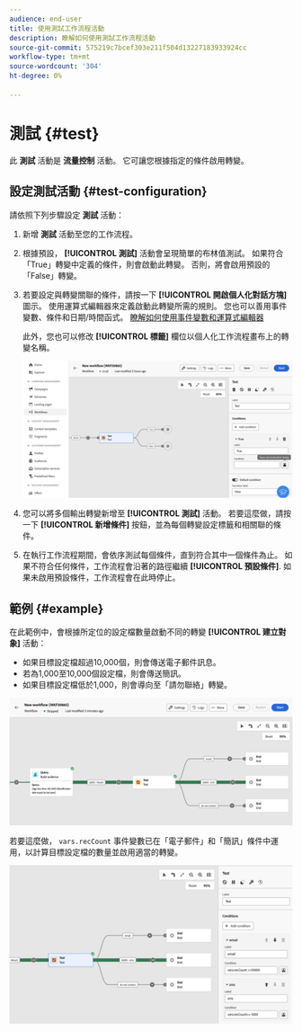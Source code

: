 ```yaml
---
audience: end-user
title: 使用測試工作流程活動
description: 瞭解如何使用測試工作流程活動
source-git-commit: 575219c7bcef303e211f504d13227183933924cc
workflow-type: tm+mt
source-wordcount: '304'
ht-degree: 0%

---
```


# 測試 {#test}

此 **測試** 活動是 **流量控制** 活動。 它可讓您根據指定的條件啟用轉變。

## 設定測試活動 {#test-configuration}

請依照下列步驟設定 **測試** 活動：

1. 新增 **測試** 活動至您的工作流程。

1. 根據預設， **[!UICONTROL 測試]** 活動會呈現簡單的布林值測試。 如果符合「True」轉變中定義的條件，則會啟動此轉變。 否則，將會啟用預設的「False」轉變。

1. 若要設定與轉變關聯的條件，請按一下 **[!UICONTROL 開啟個人化對話方塊]** 圖示。 使用運算式編輯器來定義啟動此轉變所需的規則。 您也可以善用事件變數、條件和日期/時間函式。 [瞭解如何使用事件變數和運算式編輯器](../event-variables.md)

   此外，您也可以修改 **[!UICONTROL 標籤]** 欄位以個人化工作流程畫布上的轉變名稱。

   ![](../assets/workflow-test-default.png)

1. 您可以將多個輸出轉變新增至 **[!UICONTROL 測試]** 活動。 若要這麼做，請按一下 **[!UICONTROL 新增條件]** 按鈕，並為每個轉變設定標籤和相關聯的條件。

1. 在執行工作流程期間，會依序測試每個條件，直到符合其中一個條件為止。 如果不符合任何條件，工作流程會沿著的路徑繼續 **[!UICONTROL 預設條件]**. 如果未啟用預設條件，工作流程會在此時停止。

## 範例 {#example}

在此範例中，會根據所定位的設定檔數量啟動不同的轉變 **[!UICONTROL 建立對象]** 活動：
* 如果目標設定檔超過10,000個，則會傳送電子郵件訊息。
* 若為1,000至10,000個設定檔，則會傳送簡訊。
* 如果目標設定檔低於1,000，則會導向至「請勿聯絡」轉變。

![](../assets/workflow-test-example.png)

若要這麼做， `vars.recCount` 事件變數已在「電子郵件」和「簡訊」條件中運用，以計算目標設定檔的數量並啟用適當的轉變。

![](../assets/workflow-test-example-config.png)
